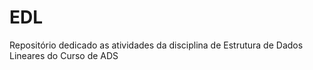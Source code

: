 # EDL
Repositório dedicado as atividades da disciplina de Estrutura de Dados Lineares do Curso de ADS
